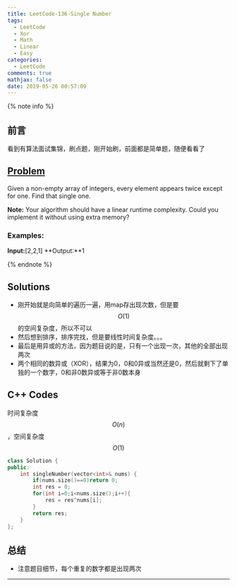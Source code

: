 ```yaml
---
title: LeetCode-136-Single Number
tags:
  - LeetCode
  - Xor
  - Math
  - Linear
  - Easy
categories:
  - LeetCode
comments: true
mathjax: false
date: 2019-05-26 00:57:09
---
```


<meta name="referrer" content="no-referrer" />

{% note info %}
## 前言
看到有算法面试集锦，刷点题，刚开始刷，前面都是简单题，随便看看了

## [Problem](https://leetcode-cn.com/problems/single-number/)   
Given a non-empty array of integers, every element appears twice except for one. Find that single one.

**Note:**
Your algorithm should have a linear runtime complexity. Could you implement it without using extra memory?

### Examples:
**Input:**[2,2,1]
**Output:**1

{% endnote %}
<!--more-->

## Solutions
- 刚开始就是向简单的遍历一遍，用map存出现次数，但是要$$ O(1) $$ 的空间复杂度，所以不可以
- 然后想到排序，排序完找，但是要线性时间复杂度。。。
- 最后是用异或的方法，因为题目说的是，只有一个出现一次，其他的全部出现两次
- 两个相同的数异或（XOR），结果为0，0和0异或当然还是0，然后就剩下了单独的一个数字，0和非0数异或等于非0数本身


## C++ Codes
时间复杂度$$ O(n) $$，空间复杂度$$ O(1) $$

```C++
class Solution {
public:
    int singleNumber(vector<int>& nums) {
        if(nums.size()==0)return 0;
        int res = 0;
        for(int i=0;i<nums.size();i++){
            res = res^nums[i];
        }
        return res;
    }
};
```


## 总结
- 注意题目细节，每个重复的数字都是出现两次 


------
